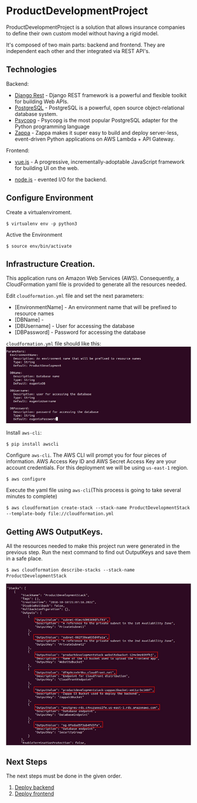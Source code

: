 ProductDevelopmentProject
==============================
ProductDevelopmentProject is a solution that allows insurance companies to define their own custom model without having a rigid model. 

It's composed of two main parts: backend and frontend. They are independent each other and ther integrated via REST API's. 


Technologies 
----------
Backend:
* [Django Rest] - Django REST framework is a powerful and flexible toolkit for building Web APIs.
* [PostgreSQL] - PostgreSQL is a powerful, open source object-relational database system.
* [Psycopg] - Psycopg is the most popular PostgreSQL adapter for the Python programming language
* [Zappa] - Zappa makes it super easy to build and deploy server-less, event-driven Python applications on AWS Lambda + API Gateway.

Frontend:
*  [vue.js] - A progressive, incrementally-adoptable JavaScript framework for building UI on the web.
*  [node.js] - evented I/O for the backend.


   [Django Rest]: <https://www.django-rest-framework.org/>
   [PostgreSQL]: <https://www.postgresql.org/>
   [Psycopg]: <http://initd.org/psycopg/>
   [Zappa]: <https://github.com/Miserlou/Zappa/>
   [node.js]: <http://nodejs.org>
   [Vue.js]: <https://vuejs.org/>


Configure Environment 
----------
Create a virtualenviroment.
```
$ virtualenv env -p python3
```
Active the Environment
```
$ source env/bin/activate
```

Infrastructure Creation.
----------
This application runs on Amazon Web Services (AWS). Consequently, a CloudFormation yaml file is provided to generate all the resources needed.

Edit `cloudformation.yml` file and set the next parameters:
* [EnvironmentName] -  An environment name that will be prefixed to resource names
* [DBName] - 
* [DBUsername] - User for accessing the database
* [DBPassword] - Password for accessing the database 

`cloudformation.yml` file should like this:
![Alt text](https://github.com/eugeniosu/ProductDevelopmentProject/blob/master/readme-images/cloudformationconf.jpg?raw=true)

Install `aws-cli`:
```
$ pip install awscli
```
Configure `aws-cli`. The AWS CLI will prompt you for four pieces of information. AWS Access Key ID and AWS Secret Access Key are your account credentials. For this deployment we will be using `us-east-1` region.
```
$ aws configure
```
Execute the yaml file using `aws-cli`(This process is going to take several minutes to complete)
```
$ aws cloudformation create-stack --stack-name ProductDevelopmentStack --template-body file://cloudformation.yml
```

Getting AWS OutputKeys.
----------
All the resources needed to make this project run were generated in the previous step.
Run the next command to find out OutputKeys and save them in a safe place.
```
$ aws cloudformation describe-stacks --stack-name ProductDevelopmentStack
```

![Alt text](https://github.com/eugeniosu/ProductDevelopmentProject/blob/master/readme-images/outputKey.jpg?raw=true)

Next Steps
----------
The next steps must be done in the given order.
1. [Deploy backend](https://github.com/eugeniosu/ProductDevelopmentProject/tree/master/backend)
2. [Deploy frontend](https://github.com/eugeniosu/ProductDevelopmentProject/tree/master/frontend)

